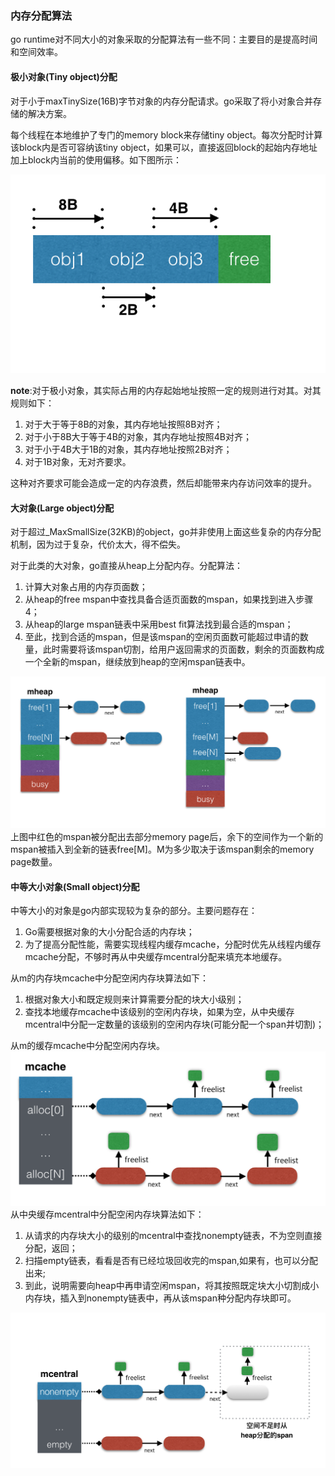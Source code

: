 ### 内存分配算法

go runtime对不同大小的对象采取的分配算法有一些不同：主要目的是提高时间和空间效率。

#### 极小对象\(Tiny object\)分配

对于小于maxTinySize\(16B\)字节对象的内存分配请求。go采取了将小对象合并存储的解决方案。

每个线程在本地维护了专门的memory block来存储tiny object。每次分配时计算该block内是否可容纳该tiny object，如果可以，直接返回block的起始内存地址加上block内当前的使用偏移。如下图所示：

![](/assets/内存分配1.png)

**note**:对于极小对象，其实际占用的内存起始地址按照一定的规则进行对其。对其规则如下：

1. 对于大于等于8B的对象，其内存地址按照8B对齐；
2. 对于小于8B大于等于4B的对象，其内存地址按照4B对齐；
3. 对于小于4B大于1B的对象，其内存地址按照2B对齐；
4. 对于1B对象，无对齐要求。

这种对齐要求可能会造成一定的内存浪费，然后却能带来内存访问效率的提升。

#### 大对象\(Large object\)分配

对于超过\_MaxSmallSize\(32KB\)的object，go并非使用上面这些复杂的内存分配机制，因为过于复杂，代价太大，得不偿失。

对于此类的大对象，go直接从heap上分配内存。分配算法：

1. 计算大对象占用的内存页面数；
2. 从heap的free mspan中查找具备合适页面数的mspan，如果找到进入步骤4；
3. 从heap的large mspan链表中采用best fit算法找到最合适的mspan；
4. 至此，找到合适的mspan，但是该mspan的空闲页面数可能超过申请的数量，此时需要将该mspan切割，给用户返回需求的页面数，剩余的页面数构成一个全新的mspan，继续放到heap的空闲mspan链表中。

![](/assets/内存分配2.png)上图中红色的mspan被分配出去部分memory page后，余下的空间作为一个新的mspan被插入到全新的链表free\[M\]。M为多少取决于该mspan剩余的memory page数量。

#### 中等大小对象\(Small object\)分配

中等大小的对象是go内部实现较为复杂的部分。主要问题存在：

1. Go需要根据对象的大小分配合适的内存块；
2. 为了提高分配性能，需要实现线程内缓存mcache，分配时优先从线程内缓存mcache分配，不够时再从中央缓存mcentral分配来填充本地缓存。

从m的内存块mcache中分配空闲内存块算法如下：

1. 根据对象大小和既定规则来计算需要分配的块大小级别；
2. 查找本地缓存mcache中该级别的空闲内存块，如果为空，从中央缓存mcentral中分配一定数量的该级别的空闲内存块\(可能分配一个span并切割\)；

从m的缓存mcache中分配空闲内存块。![](/assets/内存分配3.png)从中央缓存mcentral中分配空闲内存块算法如下：

1. 从请求的内存块大小的级别的mcentral中查找nonempty链表，不为空则直接分配，返回；
2. 扫描empty链表，看看是否有已经垃圾回收完的mspan,如果有，也可以分配出来;
3. 到此，说明需要向heap中再申请空闲mspan，将其按照既定块大小切割成小内存块，插入到nonempty链表中，再从该mspan种分配内存块即可。

![](/assets/内存分配4.png)

